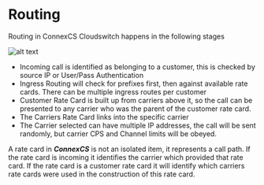 # Routing

Routing in ConnexCS Cloudswitch happens in the following stages

![alt text][call-flow]

* Incoming call is identified as belonging to a customer, this is checked by source IP or User/Pass Authentication
* Ingress Routing will check for prefixes first, then against available rate cards. There can be multiple ingress routes per customer
* Customer Rate Card is built up from carriers above it, so the call can be presented to any carrier who was the parent of the customer rate card.
* The Carriers Rate Card links into the specific carrier
* The Carrier selected can have multiple IP addresses, the call will be sent randomly, but carrier CPS and Channel limits will be obeyed.

A rate card in **_ConnexCS_** is not an isolated item, it represents a call path. If the rate card is incoming it identifies the carrier which provided that rate card. If the rate card is a customer rate card it will identify which carriers rate cards were used in the construction of this rate card.

[call-flow]: https://raw.githubusercontent.com/digipigeon/connexcs-user-docs/master/img/call-flow.jpg "Call-Flow"
